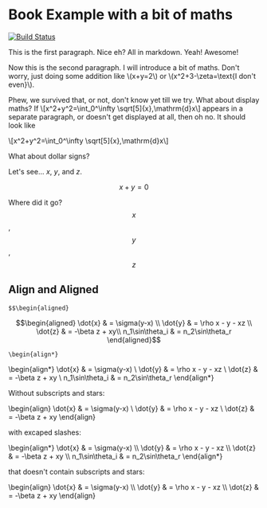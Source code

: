# Book Example with a bit of maths

[![Build Status](https://www.gitbook.io/button/status/book/ewon521/try-out-gitbook)](https://www.gitbook.io/book/ewon521/try-out-gitbook/activity)

This is the first paragraph. Nice eh? All in markdown. Yeah! Awesome!

Now this is the second paragraph. I will introduce a bit of maths. Don't worry, just doing some addition like \\(x+y=2\\) or \\(x^2+3-\zeta=\text{I don't even}\\).

Phew, we survived that, or not, don't know yet till we try. What about display maths? If \\[x^2+y^2=\int_0^\infty \sqrt[5]{x}\,\mathrm{d}x\\] appears in a separate paragraph, or doesn't get displayed at all, then oh no. It should look like

\\[x^2+y^2=\int_0^\infty \sqrt[5]{x}\,\mathrm{d}x\\]

What about dollar signs?

Let's see... $x$, $y$, and $z$.

$$x+y=0$$

Where did it go? $$x$$, $$y$$, $$z$$

## Align and Aligned

`$$\begin{aligned}`

$$\begin{aligned}
\dot{x} & = \sigma(y-x) \\
\dot{y} & = \rho x - y - xz \\
\dot{z} & = -\beta z + xy\\
n_1\sin\theta_i & = n_2\sin\theta_r
\end{aligned}$$

`\begin{align*}`

\begin{align*}
\dot{x} & = \sigma(y-x) \\
\dot{y} & = \rho x - y - xz \\
\dot{z} & = -\beta z + xy \\
n_1\sin\theta_i & = n_2\sin\theta_r
\end{align*}

Without subscripts and stars:

\begin{align}
\dot{x} & = \sigma(y-x) \\
\dot{y} & = \rho x - y - xz \\
\dot{z} & = -\beta z + xy
\end{align}

with excaped slashes:

\\begin{align*}
\\dot{x} & = \\sigma(y-x) \\\\
\\dot{y} & = \\rho x - y - xz \\\\
\\dot{z} & = -\\beta z + xy \\\\
n_1\sin\theta_i & = n_2\sin\theta_r
\\end{align*}

that doesn't contain subscripts and stars:

\\begin{align}
\\dot{x} & = \\sigma(y-x) \\\\
\\dot{y} & = \\rho x - y - xz \\\\
\\dot{z} & = -\\beta z + xy
\\end{align}


